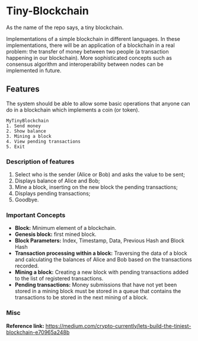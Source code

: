# Tiny-Blockchain
As the name of the repo says, a tiny blockchain.

Implementations of a simple blockchain in different languages. In these implementations, there will be an application of a blockchain in a real problem: the transfer of money between two people (a transaction happening in our blockchain). More sophisticated concepts such as consensus algorithm and interoperability between nodes can be implemented in future.

## Features

The system should be able to allow some basic operations that anyone can do in a blockchain which implements a coin (or token).

```
MyTinyBlockchain
1. Send money
2. Show balance
3. Mining a block
4. View pending transactions
5. Exit
```

### Description of features

1. Select who is the sender (Alice or Bob) and asks the value to be sent;
2. Displays balance of Alice and Bob;
3. Mine a block, inserting on the new block the pending transactions;
4. Displays pending transactions;
5. Goodbye.

### Important Concepts

* **Block:** Minimum element of a blockchain.
* **Genesis block:** first mined block.
* **Block Parameters:** Index, Timestamp, Data, Previous Hash and Block Hash
* **Transaction processing within a block:** Traversing the data of a block and calculating the balances of Alice and Bob based on the transactions recorded.
* **Mining a block:** Creating a new block with pending transactions added to the list of registered transactions.
* **Pending transactions:** Money submissions that have not yet been stored in a mining block must be stored in a queue that contains the transactions to be stored in the next mining of a block.

### Misc

**Reference link:** https://medium.com/crypto-currently/lets-build-the-tiniest-blockchain-e70965a248b
